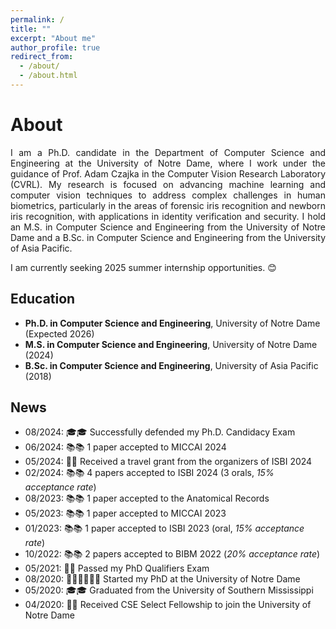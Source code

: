```yaml
---
permalink: /
title: ""
excerpt: "About me"
author_profile: true
redirect_from: 
  - /about/
  - /about.html
---
```


About
======

<div style="text-align: justify;">
I am a Ph.D. candidate in the Department of Computer Science and Engineering at the University of Notre Dame, where I work under the guidance of Prof. Adam Czajka in the Computer Vision Research Laboratory (CVRL). My research is focused on advancing machine learning and computer vision techniques to address complex challenges in human biometrics, particularly in the areas of forensic iris recognition and newborn iris recognition, with applications in identity verification and security. I hold an M.S. in Computer Science and Engineering from the University of Notre Dame and a B.Sc. in Computer Science and Engineering from the University of Asia Pacific. </div>


I am currently seeking 2025 summer internship opportunities. 😊

Education
------

- **Ph.D. in Computer Science and Engineering**, University of Notre Dame (Expected 2026)
- **M.S. in Computer Science and Engineering**, University of Notre Dame (2024)
- **B.Sc. in Computer Science and Engineering**, University of Asia Pacific (2018)

News
------

* 08/2024: 🎓🎓 Successfully defended my Ph.D. Candidacy Exam
* 06/2024: 📚📚 1 paper accepted to MICCAI 2024
* 05/2024: 🎉🎉 Received a travel grant from the organizers of ISBI 2024
* 02/2024: 📚📚 4 papers accepted to ISBI 2024 (3 orals, _15% acceptance rate_)
* 08/2023: 📚📚 1 paper accepted to the Anatomical Records
* 05/2023: 📚📚 1 paper accepted to MICCAI 2023
* 01/2023: 📚📚 1 paper accepted to ISBI 2023 (oral, _15% acceptance rate_)
* 10/2022: 📚📚 2 papers accepted to BIBM 2022 (_20% acceptance rate_)
* 05/2021: 🎉🎉 Passed my PhD Qualifiers Exam
* 08/2020: 🧑🏻‍🏫🧑🏻‍🏫 Started my PhD at the University of Notre Dame
* 05/2020: 🎓🎓 Graduated from the University of Southern Mississippi
* 04/2020: 🎉🎉 Received CSE Select Fellowship to join the University of Notre Dame
